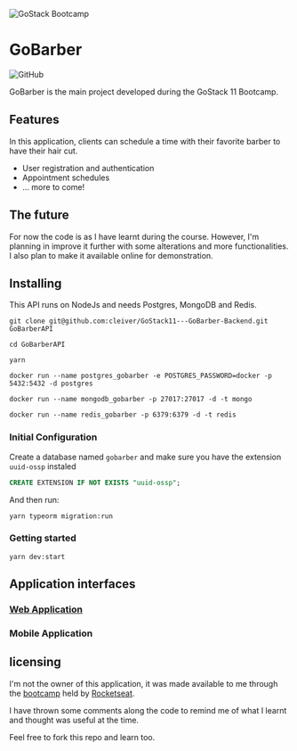 ![GoStack Bootcamp](https://storage.googleapis.com/golden-wind/bootcamp-gostack/header-desafios.png "GoStack Bootcamp")

# GoBarber
![GitHub](https://img.shields.io/github/license/cleiver/GoStack11---GoBarber-Backend?style=plastic)

GoBarber is the main project developed during the GoStack 11 Bootcamp.

## Features

In this application, clients can schedule a time with their favorite barber to have their hair cut.

- User registration and authentication
- Appointment schedules
- ... more to come!

## The future
For now the code is as I have learnt during the course. However, I'm planning in improve it further with some alterations and more functionalities. I also plan to make it available online for demonstration.

## Installing
This API runs on NodeJs and needs Postgres, MongoDB and Redis.

```
git clone git@github.com:cleiver/GoStack11---GoBarber-Backend.git GoBarberAPI
```
```
cd GoBarberAPI
```
```
yarn
```
```
docker run --name postgres_gobarber -e POSTGRES_PASSWORD=docker -p 5432:5432 -d postgres
```
```
docker run --name mongodb_gobarber -p 27017:27017 -d -t mongo
```
```
docker run --name redis_gobarber -p 6379:6379 -d -t redis
```

### Initial Configuration

Create a database named `gobarber` and make sure you have the extension `uuid-ossp` instaled

```sql
CREATE EXTENSION IF NOT EXISTS "uuid-ossp";
```

And then run:

```
yarn typeorm migration:run
```

### Getting started
```
yarn dev:start
```

## Application interfaces
### [Web Application](https://github.com/cleiver/GoStack11---GoBarber-Web)

### Mobile Application

## licensing

I'm not the owner of this application, it was made available to me through the [bootcamp](https://rocketseat.com.br/gostack) held by [Rocketseat](https://rocketseat.com.br/).

I have thrown some comments along the code to remind me of what I learnt and thought was useful at the time.

Feel free to fork this repo and learn too.
